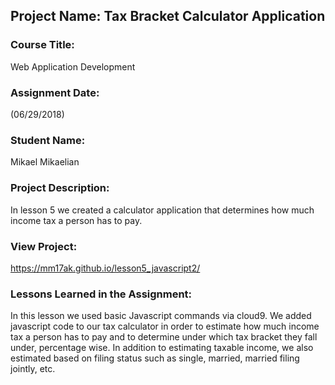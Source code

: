 ## Project Name:  Tax Bracket Calculator Application

### Course Title:
Web Application Development

### Assignment Date:  
(06/29/2018)

### Student Name:  
Mikael Mikaelian

### Project Description:
In lesson 5 we created a calculator application that determines how much income tax a person has to pay.

### View Project:
https://mm17ak.github.io/lesson5_javascript2/

### Lessons Learned in the Assignment:
In this lesson we used basic Javascript commands via cloud9. We added javascript code to our tax calculator in order to estimate how much income tax a person has to pay and to determine under which tax bracket they fall under, percentage wise. In addition to estimating taxable income, we also estimated based on filing status such as single, married, married filing jointly, etc. 

